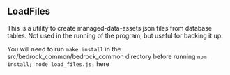 ## LoadFiles

This is a utility to create managed-data-assets json files from database tables.
Not used in the running of the program, but useful for backing it up.

You will need to run ```make install``` in the src/bedrock_common/bedrock_common directory 
before running ```npm install; node load_files.js;``` here